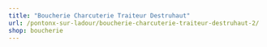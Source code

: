 ```yaml
---
title: "Boucherie Charcuterie Traiteur Destruhaut"
url: /pontonx-sur-ladour/boucherie-charcuterie-traiteur-destruhaut-2/
shop: boucherie
---
```

